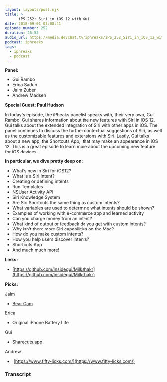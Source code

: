 ```yaml
---
layout: layouts/post.njk
title: >
      iPS 252: Siri in iOS 12 with Gui
date: 2018-09-01 03:08:41
episode_number: 252
duration: 46:52
audio_url: https://media.devchat.tv/iphreaks/iPS_252_Siri_in_iOS_12_with_Gui.mp3
podcast: iphreaks
tags: 
  - iphreaks
  - podcast
---
```


 **Panel:**

- Gui Rambo
- Erica Sadun
- Jaim Zuber
- Andrew Madsen

**Special Guest: Paul Hudson**

In today's episode, the iPheaks panelist speaks with, their very own, Gui Rambo. Gui shares information about the new features with Siri in iOS 12. Gui talks about the extended integration of Siri with other apps in iOS. The panel continues to discuss the further contextual suggestions of Siri, as well as the customizable features and extensions with Siri. Lastly, Gui talks about a new app, the Shortcuts App,&nbsp; that may make an appearance in iOS 12. This is a great episode to learn more about the upcoming new feature for iOS devices.

**In particular, we dive pretty deep on:**

- What’s new in Siri for iOS12?
- What is a Siri Intent? 
- Creating or defining intents
- Run Templates
- NSUser Activity API
- Siri Knowledge System
- Are Siri Shortcuts the same thing as custom intents?
- What variables are used to determine what intents should be shown?
- Examples of working with e-commerce app and learned activity
- Can you charge money from an intent?
- What kind of output or feedback do you get with custom intents? 
- Why isn’t there more Siri&nbsp;capabilities on the Mac?
- How do you make custom intents? 
- How you help users discover intents?
- Shortcuts App&nbsp;
- And much much more!

**Links:**

- [https://github.com/insidegui/Milkshakr](https://github.com/insidegui/Milkshakr)

**Picks:**

Jaim

- [Bear Cam](https://explore.org/livecams/brown-bears/brown-bear-salmon-cam-brooks-falls)

Erica

- Original iPhone&nbsp;Battery Life

Gui

- [Sharecuts.app](https://sharecuts.app/)

Andrew

- &nbsp;[https://www.fifty-licks.com/](https://www.fifty-licks.com/)


### Transcript


